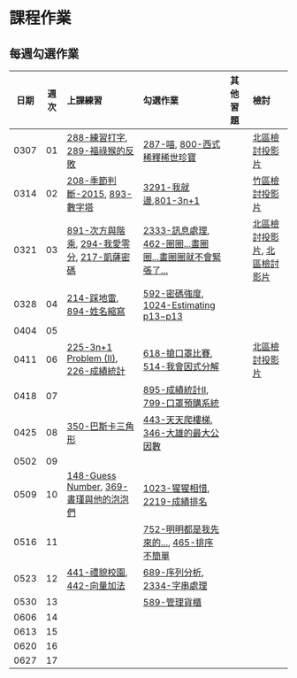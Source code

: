 # 課程作業

## 每週勾選作業

| 日期  | 週次 | 上課練習                                 | 勾選作業               | 其他習題                                  | 檢討               |
| :---: | :--: | :--------------------------------------- | :----------------- | :----------------------------------- | :--------------- |
| 0307 |  01  | [288-練習打字][neoj288], [289-福祿猴的反敗][neoj289] | [287-喵][neoj287], [800-西式稀釋稀世珍寶][neoj800] |  | [北區檢討投影片][tp-hw1-review] |
| 0314 |  02  | [208-季節判斷-2015][neoj208], [893-數字塔][neoj893] | [3291-我就邊][neoj3291],[801-3n+1][neoj801]|  |[竹區檢討投影片][hc-hw2-review]|
| 0321 |  03  | [891-次方與階乘][neoj891], [294-我愛零分][neoj294], [217-凱薩密碼][neoj217] | [2333-訊息處理][neoj2333], [462-圈圈...畫圈圈...畫圈圈就不會緊張了...][neoj462] |  | [北區檢討投影片][tp-hw3-review], [北區檢討影片][tp-hw3-review-video] |
| 0328 |  04  | [214-踩地雷][neoj214], [894-姓名縮寫][neoj894] | [592-密碼強度][neoj592], [1024-Estimating p13−p13][neoj1024] |  |  |
| 0404 |  05  |  |  |  |  |
| 0411 |  06  | [225-3n+1 Problem (II)][neoj225], [226-成績統計][neoj226] | [618-搶口罩比賽][neoj618], [514-我會因式分解][neoj514] |  | [北區檢討投影片][tp-hw6-review] |
| 0418 |  07  |  | [895-成績統計II][neoj895], [799-口罩預購系統][neoj799] |  |  |
| 0425 |  08  | [350-巴斯卡三角形][neoj350] | [443-天天爬樓梯][neoj443], [346-大雄的最大公因數][neoj346] |  |  |
| 0502 |  09  |  |  |  |  |
| 0509 |  10  | [148-Guess Number][neoj148], [369-書瑾與他的泡泡們][neoj369] | [1023-猩猩相惜][neoj1023], [2219-成績排名][neoj2219] |  |  |
| 0516 |  11  |  | [752-明明都是我先來的...][neoj752], [465-排序不簡單][neoj465] |  |  |
| 0523 |  12  | [441-禮貌校園][neoj441], [442-向量加法][neoj442] | [689-序列分析][neoj689], [2334-字串處理][neoj2334] |  |  |
| 0530 |  13  |  | [589-管理貨櫃][neoj589] |  |  |
| 0606 |  14  |  |  |  |  |
| 0613 |  15  |  |  |  |  |
| 0620 |  16  |  |  |  |  |
| 0627 |  17  |  |  |  |  |

[neoj217]: https://neoj.sprout.tw/problem/217/
[neoj225]: https://neoj.sprout.tw/problem/225/
[neoj226]: https://neoj.sprout.tw/problem/226/
[neoj288]: https://neoj.sprout.tw/problem/288/
[neoj289]: https://neoj.sprout.tw/problem/289/
[neoj287]: https://neoj.sprout.tw/problem/287/
[neoj618]: https://neoj.sprout.tw/problem/618/
[neoj514]: https://neoj.sprout.tw/problem/514/
[neoj800]: https://neoj.sprout.tw/problem/800/
[neoj208]: https://neoj.sprout.tw/problem/208/
[neoj893]: https://neoj.sprout.tw/problem/893/
[neoj462]: https://neoj.sprout.tw/problem/462/
[neoj214]: https://neoj.sprout.tw/problem/214/
[neoj894]: https://neoj.sprout.tw/problem/894/
[neoj895]: https://neoj.sprout.tw/problem/895/
[neoj443]: https://neoj.sprout.tw/problem/443/
[neoj346]: https://neoj.sprout.tw/problem/346/
[neoj350]: https://neoj.sprout.tw/problem/350/
[neoj369]: https://neoj.sprout.tw/problem/369/
[neoj1023]: https://neoj.sprout.tw/problem/1023/
[neoj2219]: https://neoj.sprout.tw/problem/2219/
[neoj752]: https://neoj.sprout.tw/problem/752/
[neoj465]: https://neoj.sprout.tw/problem/465/

[neoj3291]: https://neoj.sprout.tw/problem/3291/
[neoj801]: https://neoj.sprout.tw/problem/801/
[neoj2333]: https://neoj.sprout.tw/problem/2333/
[neoj294]: https://neoj.sprout.tw/problem/294/
[neoj891]: https://neoj.sprout.tw/problem/891/
[neoj592]: https://neoj.sprout.tw/problem/592/
[neoj1024]: https://neoj.sprout.tw/problem/1024/
[neoj799]: https://neoj.sprout.tw/problem/799/
[neoj148]: https://neoj.sprout.tw/problem/148/
[neoj441]: https://neoj.sprout.tw/problem/441/
[neoj442]: https://neoj.sprout.tw/problem/442/
[neoj689]: https://neoj.sprout.tw/problem/689/
[neoj2334]: https://neoj.sprout.tw/problem/2334/
[neoj589]: https://neoj.sprout.tw/problem/589/
[tp-hw1-review]: https://www.csie.ntu.edu.tw/~b06902029/reveal.js/Sprout/2020/HW-review/#/
[hc-hw2-review]: https://slides.com/tunchinkao/deck/fullscreen
[tp-hw3-review]: https://slides.com/arvinliu/sprout2020_hw3_review
[tp-hw3-review-video]: https://www.youtube.com/watch?v=M7s2EQHbtqI
[tp-hw6-review]: https://www.csie.ntu.edu.tw/~b05902041/sprouts/reveal.js/?deck=514

